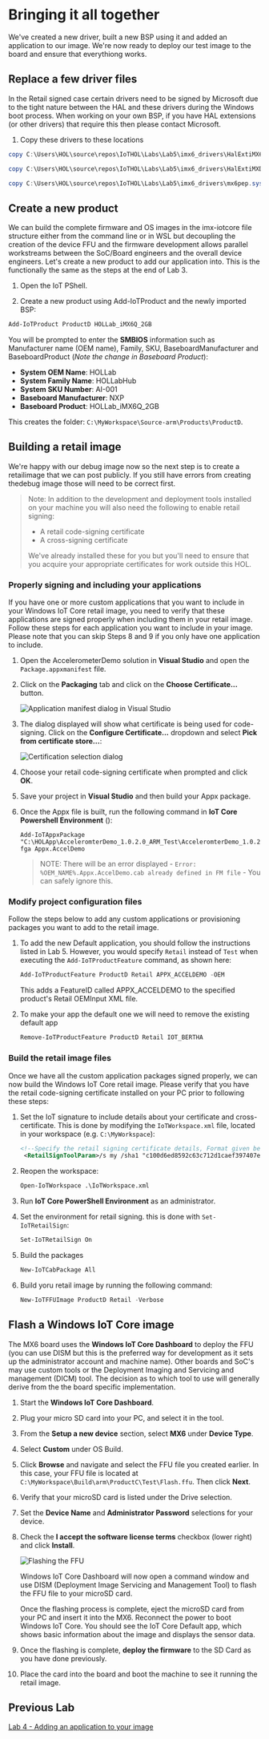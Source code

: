 # Bringing it all together

We've created a new driver, built a new BSP using it and added an application to our image. We're now ready to deploy our test image to the board and ensure that everythiong works.

## Replace a few driver files

In the Retail signed case certain drivers need to be signed by Microsoft due to the tight nature between the HAL and these drivers during the Windows boot process. When working on your own BSP, if you have HAL extensions (or other drivers) that require this then please contact Microsoft.

1. Copy these drivers to these locations

``` powershell
copy C:\Users\HOL\source\repos\IoTHOL\Labs\Lab5\imx6_drivers\HalExtiMX6Timers.dll C:\MyWorkspace\Source-arm\BSP\HOLLab_iMX6Q_2GB\Packages\HalExtTimers

copy C:\Users\HOL\source\repos\IoTHOL\Labs\Lab5\imx6_drivers\HalExtiMXDma.dll C:\MyWorkspace\Source-arm\BSP\HOLLab_iMX6Q_2GB\Packages\HalExtDma\HalExtiMXDma.dll

copy C:\Users\HOL\source\repos\IoTHOL\Labs\Lab5\imx6_drivers\mx6pep.sys C:\MyWorkspace\Source-arm\BSP\HOLLab_iMX6Q_2GB\Packages\Power\mx6pep.sys
```

## Create a new product

We can build the complete firmware and OS images in the imx-iotcore file structure either from the command line or in WSL but decoupling the creation of the device FFU and the firmware development allows parallel workstreams between the SoC/Board engineers and the overall device engineers. Let's create a new product to add our application into. This is the functionally the same as the steps at the end of Lab 3.

1. Open the IoT PShell.

2. Create a new product using Add-IoTProduct and the newly imported BSP:

```powershell
Add-IoTProduct ProductD HOLLab_iMX6Q_2GB
```

You will be prompted to enter the **SMBIOS** information such as Manufacturer name (OEM name), Family, SKU, BaseboardManufacturer and BaseboardProduct (*Note the change in Baseboard Product*):

- **System OEM Name**: HOLLab
- **System Family Name**: HOLLabHub
- **System SKU Number**: AI-001
- **Baseboard Manufacturer**: NXP
- **Baseboard Product**: HOLLab_iMX6Q_2GB
  
This creates the folder: `C:\MyWorkspace\Source-arm\Products\ProductD`.

## Building a retail image

We're happy with our debug image now so the next step is to create a retailimage that we can post publicly. If you still have errors from creating thedebug image those will need to be correct first.

>Note: In addition to the development and deployment tools installed on your machine you will also need the following to enable retail signing:
>
 >- A retail code-signing certificate
 >- A cross-signing certificate
 > 
 >We've already installed these for you but you'll need to ensure that you acquire your appropriate certificates for work outside this HOL.

### Properly signing and including your applications

If you have one or more custom applications that you want to include in your Windows IoT Core retail image, you need to verify that these applications are signed properly when including them in your retail image. Follow these steps for each application you want to include in your image. Please note that you can skip Steps 8 and 9 if you only have one application to include.

1. Open the AccelerometerDemo solution in **Visual Studio** and open the `Package.appxmanifest` file.

3. Click on the **Packaging** tab and click on the **Choose Certificate...** button.

   ![Application manifest dialog in Visual Studio](package-manifest.png)

4. The dialog displayed will show what certificate is being used for code-signing. Click on the **Configure Certificate...** dropdown and select **Pick from certificate store...**:

   ![Certification selection dialog](certificate-screen.png)

5. Choose your retail code-signing certificate when prompted and click **OK**.

6. Save your project in **Visual Studio** and then build your Appx package. 

7. Once the Appx file is built, run the following command in **IoT Core Powershell Environment** ():

   ```powersheall
   Add-IoTAppxPackage "C:\HOLApp\AcceleromterDemo_1.0.2.0_ARM_Test\AcceleromterDemo_1.0.2.0_ARM.appx" fga Appx.AccelDemo
   ```
   >NOTE: There will be an error displayed - `Error: %OEM_NAME%.Appx.AccelDemo.cab already defined in FM file` - You can safely ignore this.

### Modify project configuration files

Follow the steps below to add any custom applications or provisioning packages you want to add to the retail image.

1. To add the new Default application, you should follow the instructions listed in Lab 5. However, you would specify `Retail` instead of `Test` when executing the `Add-IoTProductFeature` command, as shown here:

   ```powershell
   Add-IoTProductFeature ProductD Retail APPX_ACCELDEMO -OEM
   ```

   This adds a FeatureID called APPX_ACCELDEMO to the specified product's Retail OEMInput XML file.

2. To make your app the default one we will need to remove the existing default app

   ```powershell
   Remove-IoTProductFeature ProductD Retail IOT_BERTHA
   ```

### Build the retail image files
Once we have all the custom application packages signed properly, we can now build the Windows IoT Core retail image. Please verify that you have the retail code-signing certificate installed on your PC prior to following these steps:

1. Set the IoT signature to include details about your certificate and cross-certificate. This is done by modifying the `IoTWorkspace.xml` file, located in your workspace (e.g. `C:\MyWorkspace`):

   ```xml
   <!--Specify the retail signing certificate details, Format given below -->
    <RetailSignToolParam>/s my /sha1 "c100d6ed8592c63c712d1caef397407e8444ea3e" /fd SHA256 /ac "C:\Users\HOL\source\repos\IoTHOL\Labs\Lab5\DigiCert High Assurance EV Root CA.crt"</RetailSignToolParam>
   ```

2. Reopen the workspace:

    ```xml
    Open-IoTWorkspace .\IoTWorkspace.xml
    ```

3. Run **IoT Core PowerShell Environment** as an administrator.

4. Set the environment for retail signing. this is done with `Set-IoTRetailSign`:

   ```powershell
   Set-IoTRetailSign On
   ```

5. Build the packages

   ```powershell
   New-IoTCabPackage All
   ```

6. Build yoru retail image by running the following command:

   ```powershell
   New-IoTFFUImage ProductD Retail -Verbose
   ```

## Flash a Windows IoT Core image

The MX6 board uses the **Windows IoT Core Dashboard** to deploy the FFU (you can use DISM but this is the preferred way for development as it sets up the administrator account and machine name). Other boards and SoC's may use custom tools or the Deployment Imaging and Servicing and management (DICM) tool. The decision as to which tool to use will generally derive from the the board specific implementation.

1. Start the **Windows IoT Core Dashboard**.

2. Plug your micro SD card into your PC, and select it in the tool.

3. From the **Setup a new device** section, select **MX6** under **Device Type**.

4. Select **Custom** under OS Build.

5. Click **Browse** and navigate and select the FFU file you created earlier. In this case, your FFU file is located at `C:\MyWorkspace\Build\arm\ProductC\Test\Flash.ffu`. Then click **Next**.

6. Verify that your microSD card is listed under the Drive selection.

7. Set the **Device Name** and **Administrator Password** selections for your device.

8. Check the **I accept the software license terms** checkbox (lower right) and click **Install**.

   ![Flashing the FFU](flashffu.jpg)

   Windows IoT Core Dashboard will now open a command window and use DISM (Deployment Image Servicing and Management Tool) to flash the FFU file to your microSD card.

   Once the flashing process is complete, eject the microSD card from your PC and insert it into the MX6. Reconnect the power to boot Windows IoT Core. You should see the IoT Core Default app, which shows basic information about the image and displays the sensor data.

9. Once the flashing is complete, **deploy the firmware** to the SD Card as you have done previously.

10. Place the card into the board and boot the machine to see it running the retail image.

## Previous Lab

[Lab 4 - Adding an application to your image](/Labs/Lab4/Lab4_Adding_an_app_to_your_image.md)